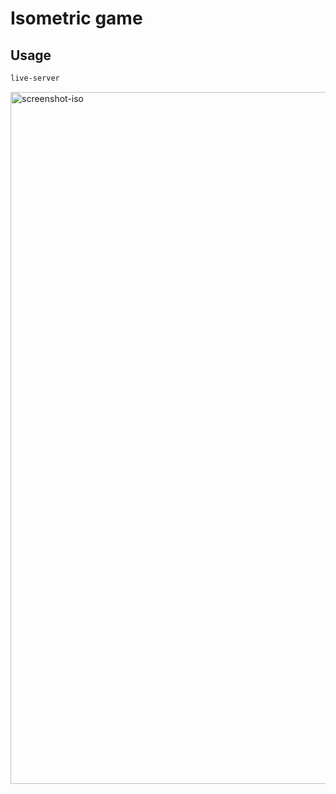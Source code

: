 # Isometric game

## Usage

```bash
live-server
```
<img width="1107" alt="screenshot-iso" src="https://github.com/julienreszka/isometric-game/assets/8984570/7a713323-c929-4fd6-afa3-b7c5d6c87688">
